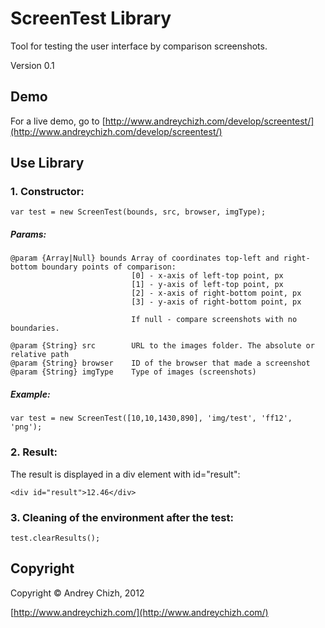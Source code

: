 # ScreenTest Library
Tool for testing the user interface by comparison screenshots.

Version 0.1

## Demo
For a live demo, go to [http://www.andreychizh.com/develop/screentest/](http://www.andreychizh.com/develop/screentest/)

## Use Library
### 1. Constructor:

    var test = new ScreenTest(bounds, src, browser, imgType);
    
##### Params:   
    
    @param {Array|Null} bounds Array of coordinates top-left and right-bottom boundary points of comparison:
                               [0] - x-axis of left-top point, px
                               [1] - y-axis of left-top point, px
                               [2] - x-axis of right-bottom point, px
                               [3] - y-axis of right-bottom point, px

                               If null - compare screenshots with no boundaries.
 
    @param {String} src        URL to the images folder. The absolute or relative path
    @param {String} browser    ID of the browser that made ​​a screenshot
    @param {String} imgType    Type of images (screenshots)

##### Example:

    var test = new ScreenTest([10,10,1430,890], 'img/test', 'ff12', 'png');
    
### 2. Result:

The result is displayed in a div element with id="result":

    <div id="result">12.46</div>

### 3. Cleaning of the environment after the test:

    test.clearResults();

## Copyright

Copyright © Andrey Chizh, 2012

[http://www.andreychizh.com/](http://www.andreychizh.com/)
